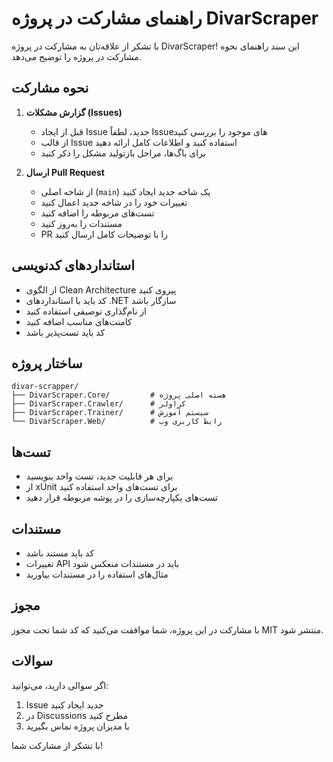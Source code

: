 # راهنمای مشارکت در پروژه DivarScraper

با تشکر از علاقه‌تان به مشارکت در پروژه DivarScraper! این سند راهنمای نحوه مشارکت در پروژه را توضیح می‌دهد.

## نحوه مشارکت

1. **گزارش مشکلات (Issues)**
   - قبل از ایجاد Issue جدید، لطفاً Issue‌های موجود را بررسی کنید
   - از قالب Issue استفاده کنید و اطلاعات کامل ارائه دهید
   - برای باگ‌ها، مراحل بازتولید مشکل را ذکر کنید

2. **ارسال Pull Request**
   - از شاخه اصلی (`main`) یک شاخه جدید ایجاد کنید
   - تغییرات خود را در شاخه جدید اعمال کنید
   - تست‌های مربوطه را اضافه کنید
   - مستندات را به‌روز کنید
   - PR را با توضیحات کامل ارسال کنید

## استانداردهای کدنویسی

- از الگوی Clean Architecture پیروی کنید
- کد باید با استانداردهای .NET سازگار باشد
- از نام‌گذاری توصیفی استفاده کنید
- کامنت‌های مناسب اضافه کنید
- کد باید تست‌پذیر باشد

## ساختار پروژه

```
divar-scrapper/
├── DivarScraper.Core/         # هسته اصلی پروژه
├── DivarScraper.Crawler/      # کراولر
├── DivarScraper.Trainer/      # سیستم آموزش
└── DivarScraper.Web/          # رابط کاربری وب
```

## تست‌ها

- برای هر قابلیت جدید، تست واحد بنویسید
- از xUnit برای تست‌های واحد استفاده کنید
- تست‌های یکپارچه‌سازی را در پوشه مربوطه قرار دهید

## مستندات

- کد باید مستند باشد
- تغییرات API باید در مستندات منعکس شود
- مثال‌های استفاده را در مستندات بیاورید

## مجوز

با مشارکت در این پروژه، شما موافقت می‌کنید که کد شما تحت مجوز MIT منتشر شود.

## سوالات

اگر سوالی دارید، می‌توانید:
1. Issue جدید ایجاد کنید
2. در Discussions مطرح کنید
3. با مدیران پروژه تماس بگیرید

با تشکر از مشارکت شما! 